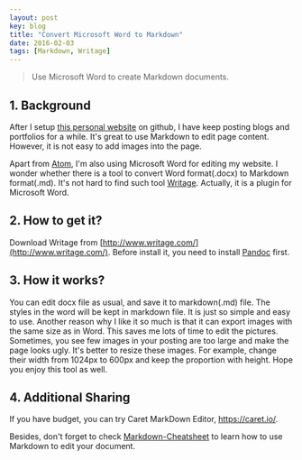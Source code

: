```yaml
---
layout: post
key: blog
title: "Convert Microsoft Word to Markdown"
date: 2016-02-03
tags: [Markdown, Writage]
---
```


> Use Microsoft Word to create Markdown documents.

## 1. Background
After I setup [this personal website](http://jojozhuang.github.io/) on github, I have keep posting blogs and portfolios for a while. It's great to use Markdown to edit page content. However, it is not easy to add images into the page.

Apart from [Atom](https://atom.io/), I'm also using Microsoft Word for editing my website. I wonder whether there is a tool to convert Word format(.docx) to Markdown format(.md). It's not hard to find such tool [Writage](http://www.writage.com/). Actually, it is a plugin for Microsoft Word.

## 2. How to get it?
Download Writage from [http://www.writage.com/](http://www.writage.com/). Before install it, you need to install [Pandoc](http://pandoc.org/installing.html) first.

## 3. How it works?
You can edit docx file as usual, and save it to markdown(.md) file. The styles in the word will be kept in markdown file. It is just so simple and easy to use. Another reason why I like it so much is that it can export images with the same size as in Word. This saves me lots of time to edit the pictures. Sometimes, you see few images in your posting are too large and make the page looks ugly. It's better to resize these images. For example, change their width from 1024px to 600px and keep the proportion with height. Hope you enjoy this tool as well.

## 4. Additional Sharing
If you have budget, you can try Caret MarkDown Editor, https://caret.io/.

Besides, don't forget to check [Markdown-Cheatsheet](https://github.com/adam-p/markdown-here/wiki/Markdown-Cheatsheet) to learn how to use Markdown to edit your document.
